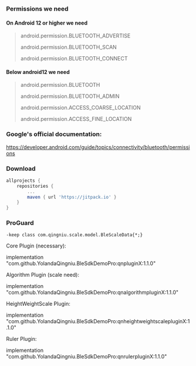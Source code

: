 ### Permissions we need

#### On Android 12 or higher we need

> android.permission.BLUETOOTH_ADVERTISE
>
> android.permission.BLUETOOTH_SCAN
>
> android.permission.BLUETOOTH_CONNECT

####  Below android12 we need

>android.permission.BLUETOOTH
>
>android.permission.BLUETOOTH_ADMIN
>
>android.permission.ACCESS_COARSE_LOCATION
>
>android.permission.ACCESS_FINE_LOCATION
>
>

### Google's official documentation:

https://developer.android.com/guide/topics/connectivity/bluetooth/permissions



### Download


```groovy
allprojects {
	repositories {
		...
		maven { url 'https://jitpack.io' }
	}
}
```

### ProGuard


```
-keep class com.qingniu.scale.model.BleScaleData{*;}
```


Core Plugin (necessary):

implementation "com.github.YolandaQingniu.BleSdkDemoPro:qnpluginX:1.1.0"

Algorithm Plugin (scale need):

implementation "com.github.YolandaQingniu.BleSdkDemoPro:qnalgorithmpluginX:1.1.0"

HeightWeightScale Plugin:

implementation "com.github.YolandaQingniu.BleSdkDemoPro:qnheightweightscalepluginX:1.1.0"

Ruler Plugin:

implementation "com.github.YolandaQingniu.BleSdkDemoPro:qnrulerpluginX:1.1.0"
